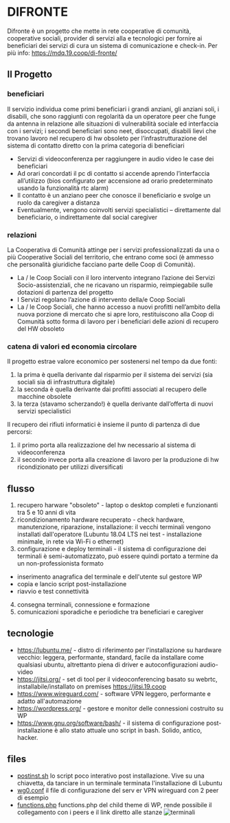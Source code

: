 # DIFRONTE
Difronte è un progetto che mette in rete cooperative di comunità, cooperative sociali, provider di servizi alla e tecnologici per fornire ai beneficiari dei servizi di cura un sistema di comunicazione e check-in. Per più info: https://mdq.19.coop/di-fronte/

## Il Progetto 
### beneficiari
Il servizio individua come primi beneficiari i grandi anziani, gli anziani soli, i disabili, che sono raggiunti con regolarità da un operatore peer che funge da antenna in relazione alle situazioni di vulnerabilità sociale ed interfaccia con i servizi; i secondi beneficiari sono neet, disoccupati, disabili lievi che trovano lavoro nel recupero di hw obsoleto per l’infrastrutturazione del sistema di contatto diretto con la prima categoria di beneficiari

- Servizi di videoconferenza per raggiungere in audio video le case dei beneficiari
- Ad orari concordati il pc di contatto si accende aprendo l’interfaccia all’utilizzo (bios configurato per accensione ad orario predeterminato usando la funzionalità rtc alarm)
- Il contatto è un anziano peer che conosce il beneficiario e svolge un ruolo da caregiver a distanza
- Eventualmente, vengono coinvolti servizi specialistici – direttamente dal beneficiario, o indirettamente dal social caregiver

### relazioni
La Cooperativa di Comunità attinge per i servizi professionalizzati da una o più Cooperative Sociali del territorio, che entrano come soci (è ammesso che personalità giuridiche facciano parte delle Coop di Comunità).

- La / le Coop Sociali con il loro intervento integrano l’azione dei Servizi Socio-assistenziali, che ne ricavano un risparmio, reimpiegabile sulle dotazioni di partenza del progetto
- I Servizi regolano l’azione di intervento della/e Coop Sociali
- La / le Coop Sociali, che hanno accesso a nuovi profitti nell’ambito della nuova porzione di mercato che si apre loro, restituiscono alla Coop di Comunità sotto forma di lavoro per i beneficiari delle azioni di recupero del HW obsoleto

### catena di valori ed economia circolare

Il progetto estrae valore economico per sostenersi nel tempo da due fonti:

1. la prima è quella derivante dal risparmio per il sistema dei servizi (sia sociali sia di infrastruttura digitale) 
2. la seconda è quella derivante dai profitti associati al recupero delle macchine obsolete 
3. la terza (stavamo scherzando!) è quella derivante dall’offerta di nuovi servizi specialistici 

Il recupero dei rifiuti informatici è insieme il punto di partenza di due percorsi: 
1. il primo porta alla realizzazione del hw necessario al sistema di videoconferenza 
2. il secondo invece porta alla creazione di lavoro per la produzione di hw ricondizionato per utilizzi diversificati 

## flusso
1. recupero harware "obsoleto" - laptop o desktop completi e funzionanti tra 5 e 10 anni di vita
2. ricondizionamento hardware recuperato - check hardware, manutenzione, riparazione, installazione: il vecchi terminali vengono installati dall'operatore (Lubuntu 18.04 LTS nei test - installazione minimale, in rete via Wi-Fi o ethernet)
3. configurazione e deploy terminali - il sistema di configurazione dei terminali è semi-automatizzato, può essere quindi portato a termine da un non-professionista formato
  - inserimento anagrafica del terminale e dell'utente sul gestore WP
  - copia e lancio script post-installazione
  - riavvio e test connettività
4. consegna terminali, connessione e formazione
5. comunicazioni sporadiche e periodiche tra beneficiari e caregiver

## tecnologie
 - https://lubuntu.me/ - distro di riferimento per l'installazione su hardware vecchio: leggera, performante, standard, facile da installare come qualsiasi ubuntu, altrettanto piena di driver e autoconfigurazioni audio-video
 - https://jitsi.org/ - set di tool per il videoconferencing basato su webrtc, installabile/installato on premises https://jitsi.19.coop
 - https://www.wireguard.com/ - software VPN leggero, performante e adatto all'automazione
 - https://wordpress.org/ - gestore e monitor delle connessioni costruito su WP
 - https://www.gnu.org/software/bash/ - il sistema di configurazione post-installazione è allo stato attuale uno script in bash. Solido, antico, hacker.

## files 

 - [postinst.sh](postinst.sh) lo script poco interativo post installazione. Vive su una chiavetta, da tanciare in un terminale terminata l'installazione di Lubuntu
 - [wg0.conf](wg0.conf) il file di configurazione del serv
er VPN wireguard con 2 peer di esempio
 - [functions.php](functions.php) functions.php del child theme di WP, rende possibile il collegamento con i peers e il link diretto alle stanze
 ![terminali](https://user-images.githubusercontent.com/1172624/148581462-3dde7e9a-3cf6-4767-b5b0-c7f2d6359534.png)

